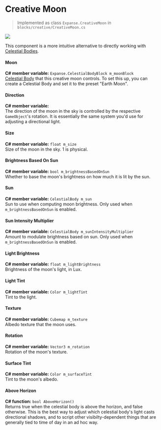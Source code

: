 # Creative Moon

> Implemented as class `Expanse.CreativeMoon` in `blocks/creative/CreativeMoon.cs`

<div class="img-block">
    <div class="img-row">
        <div class="img-col"><img src="img/celestial_bodies/moon.jpg"/></div>
    </div>
</div>

This component is a more intuitive alternative to directly working with [Celestial Bodies](editor/blocks/celestial_body_block.md).

#### Moon

**C# member variable:** `Expanse.CelestialBodyBlock m_moonBlock` \
[Celestial Body](editor/blocks/celestial_body_block.md) that this creative moon controls. To set this up, you can create a Celestial Body and set it to the preset "Earth Moon".

#### Direction

**C# member variable:** \
The direction of the moon in the sky is controlled by the respective `GameObject`'s rotation. It is essentially the same system you'd use for adjusting a directional light.

#### Size

**C# member variable:** `float m_size` \
Size of the moon in the sky. 1 is physical.

#### Brightness Based On Sun

**C# member variable:** `bool m_brightnessBasedOnSun` \
Whether to base the moon's brightness on how much it is lit by the sun.

#### Sun

**C# member variable:** `CelestialBody m_sun` \
Sun to use when computing moon brightness. Only used when `m_brightnessBasedOnSun` is enabled.

#### Sun Intensity Multiplier

**C# member variable:** `CelestialBody m_sunIntensityMultiplier` \
Amount to modulate brightness based on sun. Only used when `m_brightnessBasedOnSun` is enabled.

#### Light Brightness

**C# member variable:** `float m_lightBrightness` \
Brightness of the moon's light, in Lux.

#### Light Tint

**C# member variable:** `Color m_lightTint` \
Tint to the light.

#### Texture

**C# member variable:** `Cubemap m_texture` \
Albedo texture that the moon uses.

#### Rotation

**C# member variable:** `Vector3 m_rotation` \
Rotation of the moon's texture.

#### Surface Tint

**C# member variable:** `Color m_surfaceTint` \
Tint to the moon's albedo.

#### Above Horizon

**C# function:** `bool AboveHorizon()` \
Returns true when the celestial body is above the horizon, and false otherwise. This is the best way to adjust which celestial body's light casts directional shadows, and to script other visibilty-dependent things that are generally tied to time of day in an ad hoc way.
